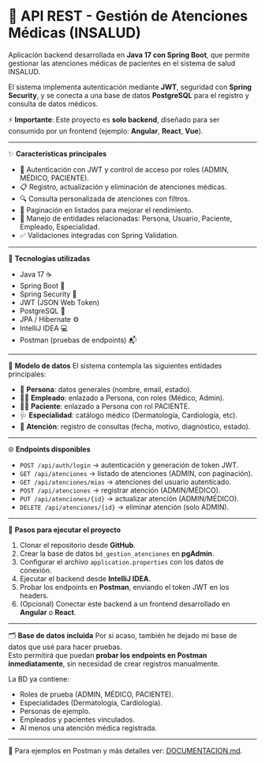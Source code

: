 # 🏥 API REST - Gestión de Atenciones Médicas (INSALUD)

Aplicación backend desarrollada en **Java 17 con Spring Boot**, que permite 
gestionar las atenciones médicas de pacientes en el sistema de salud INSALUD.  

El sistema implementa autenticación mediante **JWT**, seguridad con 
**Spring Security**, y se conecta a una base de datos **PostgreSQL** para 
el registro y consulta de datos médicos.  

⚡ **Importante**: Este proyecto es **solo backend**, diseñado para ser 
consumido por un frontend (ejemplo: **Angular**, **React**, **Vue**).  

---

✨ **Características principales**
- 🔑 Autenticación con JWT y control de acceso por roles (ADMIN, MÉDICO, PACIENTE).  
- 📋 Registro, actualización y eliminación de atenciones médicas.  
- 🔍 Consulta personalizada de atenciones con filtros.  
- 📄 Paginación en listados para mejorar el rendimiento.  
- 🧩 Manejo de entidades relacionadas: Persona, Usuario, Paciente, Empleado, Especialidad.  
- ✅ Validaciones integradas con Spring Validation.  

---

🧪 **Tecnologías utilizadas**
- Java 17 ☕  
- Spring Boot 🌱  
- Spring Security 🔐  
- JWT (JSON Web Token)  
- PostgreSQL 🐘  
- JPA / Hibernate ⚙️  
- IntelliJ IDEA 💻  
- Postman (pruebas de endpoints) 📬  

---

📂 **Modelo de datos**
El sistema contempla las siguientes entidades principales:  

- 👤 **Persona**: datos generales (nombre, email, estado).  
- 👨‍⚕️ **Empleado**: enlazado a Persona, con roles (Médico, Admin).  
- 🧑‍🦱 **Paciente**: enlazado a Persona con rol PACIENTE.  
- 🩺 **Especialidad**: catálogo médico (Dermatología, Cardiología, etc).  
- 📌 **Atención**: registro de consultas (fecha, motivo, diagnóstico, estado).  

---

🌐 **Endpoints disponibles**
- `POST /api/auth/login` → autenticación y generación de token JWT.  
- `GET /api/atenciones` → listado de atenciones (ADMIN, con paginación).  
- `GET /api/atenciones/mias` → atenciones del usuario autenticado.  
- `POST /api/atenciones` → registrar atención (ADMIN/MÉDICO).  
- `PUT /api/atenciones/{id}` → actualizar atención (ADMIN/MÉDICO).  
- `DELETE /api/atenciones/{id}` → eliminar atención (solo ADMIN).  

---

🚀 **Pasos para ejecutar el proyecto**
1. Clonar el repositorio desde **GitHub**.  
2. Crear la base de datos `bd_gestion_atenciones` en **pgAdmin**.  
3. Configurar el archivo `application.properties` con los datos de conexión.  
4. Ejecutar el backend desde **IntelliJ IDEA**.  
5. Probar los endpoints en **Postman**, enviando el token JWT en los headers.  
6. (Opcional) Conectar este backend a un frontend desarrollado en 
   **Angular** o **React**.  

---

🗂️ **Base de datos incluida**
Por si acaso, también he dejado mi base de datos que usé para hacer pruebas.  
Esto permitirá que puedan **probar los endpoints en Postman inmediatamente**, 
sin necesidad de crear registros manualmente.  

La BD ya contiene:  
- Roles de prueba (ADMIN, MÉDICO, PACIENTE).  
- Especialidades (Dermatología, Cardiología).  
- Personas de ejemplo.  
- Empleados y pacientes vinculados.  
- Al menos una atención médica registrada.  

---

📖 Para ejemplos en Postman y más detalles ver: [DOCUMENTACION.md](./DOCUMENTACION.md).
